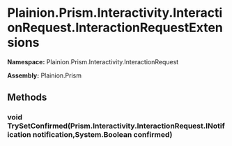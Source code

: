 
# Plainion.Prism.Interactivity.InteractionRequest.InteractionRequestExtensions

**Namespace:** Plainion.Prism.Interactivity.InteractionRequest

**Assembly:** Plainion.Prism


## Methods

### void TrySetConfirmed(Prism.Interactivity.InteractionRequest.INotification notification,System.Boolean confirmed)
